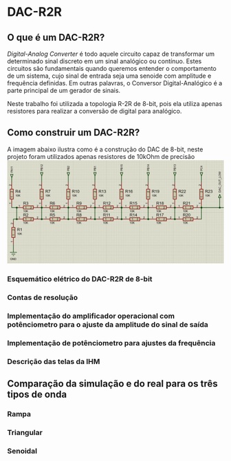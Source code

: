 # **DAC-R2R**

## **O que é um DAC-R2R?**
*Digital-Analog Converter* é todo aquele circuito capaz de transformar um determinado sinal discreto em um sinal analógico ou contínuo. Estes circuitos são fundamentais quando queremos entender o comportamento de um sistema, cujo sinal de entrada seja uma senoide com amplitude e frequência definidas. Em outras palavras, o Conversor Digital-Analógico é a parte principal de um gerador de sinais. 

Neste trabalho foi utilizada a topologia R-2R de 8-bit, pois ela utiliza apenas resistores para realizar a conversão de digital para analógico. 

## Como construir um DAC-R2R?
A imagem abaixo ilustra como é a construção do DAC de 8-bit, neste projeto foram utilizados apenas resistores de 10kOhm de precisão 
![](https://github.com/Diogonac/DAC-R2R/blob/main/images/DAC.png)
### Esquemático elétrico do DAC-R2R de 8-bit 
### Contas de resolução 
### Implementação do amplificador operacional com potênciometro para o ajuste da amplitude do sinal de saída
### Implementação de potênciometro para ajustes da frequência
### Descrição das telas da IHM

## Comparação da simulação e do real para os três tipos de onda 
### Rampa
### Triangular
### Senoidal 

